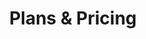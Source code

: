 ---
title: "Plans & Pricing"
heading: "Be First to Leave Your Desk in the Dust."
layout: "pricing"
draft: false

pricing:
- name: "Pre-order"
  price: "$499"
  per: "/ea"
  link: https://buy.stripe.com/aEU7ulcKg6HXfUA9AA
  link_text: Order pre-order
  features_list:
    - Pre-order first-generation Handex.
    - Two-year sandbox subscription to HandTerm.com.

- name: "Advanced Pre-order"
  price: "$1599"
  per: "/ea"
  link: https://buy.stripe.com/00gbKBfWs9U97o47su
  link_text: Order Advanced Pre-order 
  features_list:
    - Pre-order first-generation Handex.
    - Five-year sandbox subscription to HandTerm.com.
    - Additional prototype version (pre-launch delivery). 
    - 10 hours of live user support.
---